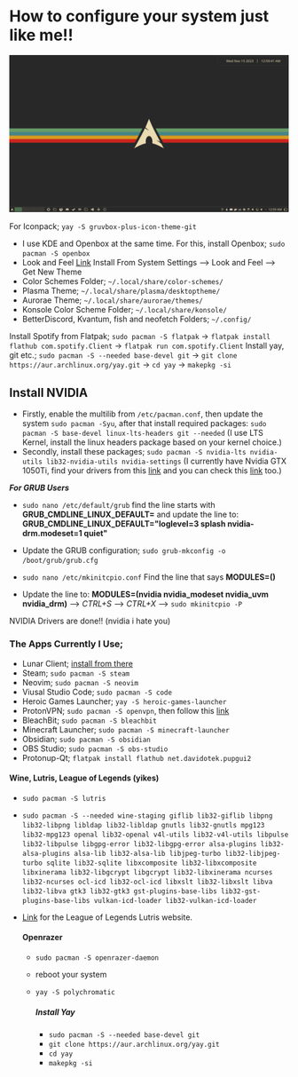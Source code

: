 # How to configure your system just like me!!
![Screenshot](https://github.com/bulkutan/My-Last-KDE-Config-Arch/blob/main/2023-11-15_00-59.png)


 For Iconpack; `yay -S gruvbox-plus-icon-theme-git`  

- I use KDE and Openbox at the same time. For this, install Openbox; `sudo pacman -S openbox`
- Look and Feel [Link](https://www.pling.com/p/1327723/) Install From System Settings --> Look and Feel --> Get New Theme 
- Color Schemes Folder; `~/.local/share/color-schemes/`
- Plasma Theme; `~/.local/share/plasma/desktoptheme/`
- Aurorae Theme; `~/.local/share/aurorae/themes/`
- Konsole Color Scheme Folder; `~/.local/share/konsole/`
- BetterDiscord, Kvantum, fish and neofetch Folders; `~/.config/`

Install Spotify from Flatpak; `sudo pacman -S flatpak` -> `flatpak install flathub com.spotify.Client` -> `flatpak run com.spotify.Client`
Install yay, git etc.; `sudo pacman -S --needed base-devel git` -> `git clone https://aur.archlinux.org/yay.git` -> `cd yay` -> `makepkg -si`

## Install NVIDIA

- Firstly, enable the multilib from `/etc/pacman.conf`, then update the system `sudo pacman -Syu`, after that install required packages: `sudo pacman -S base-devel linux-lts-headers git --needed` (I use LTS Kernel, install the linux headers package based on your kernel choice.)
- Secondly, install these packages; `sudo pacman -S nvidia-lts nvidia-utils lib32-nvidia-utils nvidia-settings` (I currently have Nvidia GTX 1050Ti, find your drivers from this [link](https://nouveau.freedesktop.org/CodeNames.html) and you can check this [link](https://wiki.gentoo.org/wiki/NVIDIA#Feature_support) too.)
  
 ***For GRUB Users***
- `sudo nano /etc/default/grub` find the line starts with **GRUB_CMDLINE_LINUX_DEFAULT=** and update the line to: **GRUB_CMDLINE_LINUX_DEFAULT="loglevel=3 splash nvidia-drm.modeset=1 quiet"**
- Update the GRUB configuration; `sudo grub-mkconfig -o /boot/grub/grub.cfg`

 - `sudo nano /etc/mkinitcpio.conf` Find the line that says **MODULES=()**
 - Update the line to: **MODULES=(nvidia nvidia_modeset nvidia_uvm nvidia_drm)** --> *CTRL+S* --> *CTRL+X* --> `sudo mkinitcpio -P`

NVIDIA Drivers are done!! (nvidia i hate you)

### The Apps Currently I Use;
- Lunar Client; [install from there](https://www.lunarclient.com/download)
- Steam; `sudo pacman -S steam`
- Neovim; `sudo pacman -S neovim`
- Viusal Studio Code; `sudo pacman -S code`
- Heroic Games Launcher; `yay -S heroic-games-launcher`
- ProtonVPN; `sudo pacman -S openvpn`, then follow this [link](https://wiki.archlinux.org/title/ProtonVPN#OpenVPN_setup)
- BleachBit; `sudo pacman -S bleachbit`
- Minecraft Launcher; `sudo pacman -S minecraft-launcher` 
- Obsidian; `sudo pacman -S obsidian`
- OBS Studio; `sudo pacman -S obs-studio`
- Protonup-Qt​; `flatpak install flathub net.davidotek.pupgui2`

#### Wine, Lutris, League of Legends (yikes)
- `sudo pacman -S lutris`
- `sudo pacman -S --needed wine-staging giflib lib32-giflib libpng lib32-libpng libldap lib32-libldap gnutls lib32-gnutls mpg123 lib32-mpg123 openal lib32-openal v4l-utils lib32-v4l-utils libpulse lib32-libpulse libgpg-error lib32-libgpg-error alsa-plugins lib32-alsa-plugins alsa-lib lib32-alsa-lib libjpeg-turbo lib32-libjpeg-turbo sqlite lib32-sqlite libxcomposite lib32-libxcomposite libxinerama lib32-libgcrypt libgcrypt lib32-libxinerama ncurses lib32-ncurses ocl-icd lib32-ocl-icd libxslt lib32-libxslt libva lib32-libva gtk3 lib32-gtk3 gst-plugins-base-libs lib32-gst-plugins-base-libs vulkan-icd-loader lib32-vulkan-icd-loader`
- [Link](https://lutris.net/games/league-of-legends/) for the League of Legends Lutris website.

  #### Openrazer
  - `sudo pacman -S openrazer-daemon`
  - reboot your system
  - `yay -S polychromatic`

    ##### Install Yay
    - `sudo pacman -S --needed base-devel git`
    - `git clone https://aur.archlinux.org/yay.git`
    - `cd yay`
    - `makepkg -si`
